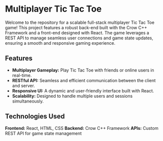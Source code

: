 # Multiplayer Tic Tac Toe

Welcome to the repository for a scalable full-stack multiplayer Tic Tac Toe game! This project features a robust back-end built with the Crow C++ Framework and a front-end designed with React. The game leverages a REST API to manage seamless user connections and game state updates, ensuring a smooth and responsive gaming experience.

## Features

- **Multiplayer Gameplay:** Play Tic Tac Toe with friends or online users in real-time.
- **RESTful API:** Seamless and efficient communication between the client and server.
- **Responsive UI:** A dynamic and user-friendly interface built with React.
- **Scalability:** Designed to handle multiple users and sessions simultaneously.

## Technologies Used

**Frontend:** React, HTML, CSS
**Backend:** Crow C++ Framework
**APIs:** Custom REST API for game state management
